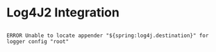 # Log4J2 Integration

## 


`ERROR Unable to locate appender "${spring:log4j.destination}" for logger config "root"`